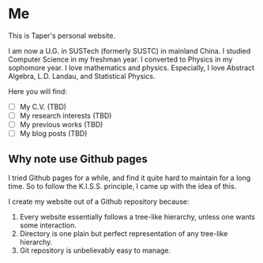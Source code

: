 # Me
This is Taper's personal website.

I am now a U.G. in SUSTech (formerly SUSTC) in mainland China. I studied Computer Science in my freshman year. I converted to Physics in my sophomore year. I love mathematics and physics. Especially, I love Abstract Algebra, L.D. Landau, and Statistical Physics.

Here you will find:

- [ ] My C.V. (TBD)  <!--- TODO   --->
- [ ] My research interests (TBD) <!--- TODO --->
- [ ] My previous works (TBD)  <!--- TODO   --->
- [ ] My blog posts (TBD)  <!--- TODO   --->

## Why note use Github pages
I tried Github pages for a while, and find it quite hard to maintain for a long time. So to follow the K.I.S.S. principle, I came up with the idea of this.

I create my website out of a Github repository because:

  1. Every website essentially follows a tree-like hierarchy, unless one wants some interaction.
  2. Directory is one plain but perfect representation of any tree-like hierarchy.
  3. Git repository is unbelievably easy to manage.
